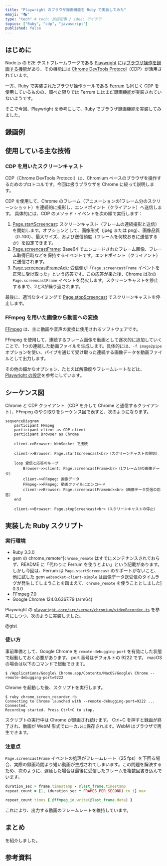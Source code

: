 ```yaml
---
title: "Playwright のブラウザ録画機能を Ruby で実装してみた"
emoji: "🎭"
type: "tech" # tech: 技術記事 / idea: アイデア
topics: ["Ruby", "cdp", "javascript"]
published: false
---
```


## はじめに

Node.js の E2E テストフレームワークである [Playwright](https://playwright.dev/) には[ブラウザ操作を録画する機能](https://playwright.dev/docs/videos#record-video)があり、その機能には [Chrome DevTools Protocol](https://chromedevtools.github.io/devtools-protocol/)（CDP）が活用されています。

一方、Ruby で実装されたブラウザ操作ツールである [Ferrum](https://github.com/rubycdp/ferrum) も同じく CDP を使用しているものの、調べた限りでは Ferrum にはまだ録画機能が実装されていないようです。

そこで今回、Playwright を参考にして、Ruby でブラウザ録画機能を実装してみました。

## 録画例

## 使用している主な技術

### CDP を用いたスクリーンキャスト

CDP（Chrome DevTools Protocol）は、Chromium ベースのブラウザを操作するためのプロトコルです。今回は扱うブラウザを Chrome に絞って説明します。

CDP を使用して、Chrome のフレーム（アニメーションの1フレーム分のスクリーンショット）を連続的に撮影し、エンドポイント（クライアント）へ送信します。
具体的には、CDP のメソッド・イベントを次の順で実行します：

1. [Page.startScreencast](https://chromedevtools.github.io/devtools-protocol/tot/Page/#method-startScreencast): スクリーンキャスト（フレームの連続撮影と送信）を開始します。オプションとして、画像形式（jpeg または png）、画像品質（0..100）、最大サイズ、および送信頻度（フレームを何枚おきに送信するか）を設定できます。
2. [Page.screencastFrame](https://chromedevtools.github.io/devtools-protocol/tot/Page/#event-screencastFrame): Base64 でエンコードされたフレーム画像、フレーム取得日時などを保持するイベントです。エンドポイント（クライアント）に送信されます。
3. [Page.screencastFrameAck](https://chromedevtools.github.io/devtools-protocol/tot/Page/#method-screencastFrameAck): 受信側が「`Page.screencastFrame` イベントを正常に受け取った」という応答です。この応答が来た後、Chrome は次の `Page.screencastFrame` イベントを発火します。スクリーンキャストを停止するまで、2と3が繰り返されます。

最後に、適当なタイミングで [Page.stopScreencast](https://chromedevtools.github.io/devtools-protocol/tot/Page/#method-stopScreencast) でスクリーンキャストを停止します。

### FFmpeg を用いた画像から動画への変換

[FFmpeg](https://ffmpeg.org/) は、主に動画や音声の変換に使用されるソフトウェアです。

FFmpeg を使用して、連続するフレーム画像を動画として逐次的に追加していくことで、1つの連続した動画ファイルを生成します。具体的には、`-f image2pipe` オプションを使い、パイプを通じて受け取った連続する画像データを動画ファイルとして出力します。

その他の細かなオプション、たとえば解像度やフレームレートなどは、[Playwright の設定](https://github.com/microsoft/playwright/blob/release-1.44/packages/playwright-core/src/server/chromium/videoRecorder.ts#L101)を参考にしています。

## シーケンス図

Chrome と CDP クライアント（CDP を介して Chrome と通信するクライアント）、FFmpeg のやり取りをシーケンス図で表すと、次のようになります。

```mermaid
sequenceDiagram
    participant FFmpeg
    participant client as CDP client
    participant Browser as Chrome

    client->>Browser: WebSocket で接続

    client->>Browser: Page.startScreencast<br>（スクリーンキャストの開始）

    loop 受信と応答のループ
        Browser->>client: Page.screencastFrame<br>（1フレーム分の画像データ）
        client->>FFmpeg: 画像データ
        FFmpeg->>FFmpeg: 動画ファイルにエンコード
        client->>Browser: Page.screencastFrameAck<br>（画像データ受信の応答）
    end

    client->>Browser: Page.stopScreencast<br>（スクリーンキャストの停止）
```

## 実装した Ruby スクリプト

### 実行環境

- Ruby 3.3.0
- gem の chrome_remote^[`chrome_remote` はすでにメンテナンスされておらず、README に「代わりに Ferrum を使うとよい」という記載があります。しかし今回は、Ferrum は `Page.startScreencast` のサポートがないこと、他に試した gem `websocket-client-simple` は画像データ送受信のタイムラグが発生してしまうことを踏まえて、`chrome_remote` を使うこととしました] 0.3.0
- FFmpeg 7.0
- Google Chrome 124.0.6367.79 (arm64)


Playwright の [`playwright-core/src/server/chromium/videoRecorder.ts`](https://github.com/microsoft/playwright/blob/release-1.44/packages/playwright-core/src/server/chromium/videoRecorder.ts) を参考にしつつ、次のように実装しました。

@[gist](https://gist.github.com/AudioStakes/50ed995cc2190b5facaadb92054e4507)

### 使い方

事前準備として、Google Chrome を `remote-debugging-port` を有効にした状態で起動しておく必要があります。
port 番号はデフォルトの 9222 です。
macOS の場合は以下のコマンドで起動できます。

```
$ /Applications/Google\ Chrome.app/Contents/MacOS/Google\ Chrome --remote-debugging-port=9222
```

Chrome を起動した後、スクリプトを実行します。

```
$ ruby chrome_screen_recorder.rb
Connecting to Chrome launched with --remote-debugging-port=9222 ... Connected.
Recording started. Press Ctrl+C to stop.
```

スクリプトの実行中は Chrome が録画され続けます。
Ctrl+C を押すと録画が終了され、動画が WebM 形式でローカルに保存されます。WebM はブラウザで再生できます。

### 注意点

`Page.screencastFrame` イベントの処理がフレームレート（25 fps）を下回る場合、実際の録画時間より短い動画が生成されてしまいます。この問題を解決するため、次のように、遅延した場合は最後に受信したフレームを複数回書き込んでいます。

``` ruby
duration_sec = frame.timestamp - @last_frame.timestamp
repeat_count = [1, (duration_sec * FRAMES_PER_SECOND).to_i].max

repeat_count.times { @ffmpeg_io.write(@last_frame.data) }
```

これにより、出力する動画のフレームレートを維持しています。

## まとめ

を紹介しました。

## 参考資料
